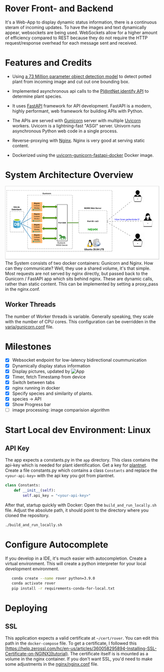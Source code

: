# Rover Front- and Backend
It's a Web-App to display dynamic status information, there is a continuous steram of incoming updates. To have the images and text dynamically appear, websockets are being used. WebSockets allow for a higher amount of efficiency compared to REST because they do not require the HTTP request/response overhead for each message sent and received.

# Features and Credits 

* Using [a 73 Million parameter object detection model](https://github.com/ultralytics/yolov5#pretrained-checkpoints) to detect potted plant from incoming image and cut out one bounding box. 

* Implemented asynchronous api calls to the [Pl@ntNet identify API](https://identify.plantnet.org/) to determine plant species. 
* It uses [FastAPI](https://fastapi.tiangolo.com/) framework for API development. FastAPI is a modern, highly performant, web framework for building APIs with Python.

* The APIs are served with [Gunicorn](https://gunicorn.org/) server with multiple [Uvicorn](https://www.uvicorn.org/) workers. Uvicorn is a lightning-fast "ASGI" server. Univorn runs asynchronous Python web code in a single process.

* Reverse-proxying with [Nginx](https://www.nginx.com). Nginx is very good at serving static content. 

* Dockerized using the [uvicorn-gunicorn-fastapi-docker](https://github.com/tiangolo/uvicorn-gunicorn-fastapi-docker) Docker image.


# System Architecture Overview
![](https://github.com/cyrillkuettel/rover/blob/main/doc/diagram/w.png)
The System consists of two docker containers: Gunicorn and Nginx. How can they communicate? Well, they use a shared volume, it's that simple. Most requests are not served by nginx directly, but passed back to the Gunicorn / FastAPI app which sits behind nginx. These are dynamic calls, rather than static content. This can be implemented by setting a proxy_pass in the nginx.conf.

## Worker Threads
The number of Worker threads is variable. Generally speaking, they scale with the number of CPU cores. This configuration can be overridden in the [varia/gunicorn.conf](gunicorn.conf) file. 

# Milestones
- [x] Websocket endpoint for low-latency bidirectional coummunication
- [x] Dynamically display status information
- [X] Display pictures, updated by ![App](https://github.com/cyrillkuettel/ecstatic-pilot)
- [x] Timer, fetch Timestamp from device
- [X] Switch between tabs
- [x] nginx running in docker
- [x] Specify species and similarity of plants.
- [x] species -> API
- [x] Show Progress bar
- [ ] image processing: image comparision algorithm

# Start Local dev Environment: Linux
## API Key
The app expects a constants.py in the `app` directory. This class contains the api-key which is needed for plant identification.
Get a key for [plantnet](https://my.plantnet.org/usage).
Create a file constants.py which contains a class `Constants` and replace the `<your-api-key>` with the api key you got from plantnet.
```python
class Constants:
    def __init__(self):
        self.api_key = "<your-api-key>"

```
After that, startup quickly with Docker:
Open the `build_and_run_locally.sh` file.
Adjust the absolute path, it should point to the directory where you cloned the repository.
 ```bash
 ./build_and_run_locally.sh
```


# Configure Autocomplete
If you develop in a IDE, it's much easier with autocompletion.
Create a virtual environment. This will create a python interpreter for your local development environment. 

```bash
   conda create --name rover python=3.9.0
   conda activate rover
   pip install -r requirements-conda-for-local.txt 
```
# Deploying
## SSL
This application expects a valid certificate at `~/cert/rover`. You can edit this path in the `docker-compose` file. To get a certificate, I followed this [https://help.zerossl.com/hc/en-us/articles/360058295894-Installing-SSL-Certificate-on-NGINX](tutorial). 
The certificate itself is is mounted as a volume in the nginx container. 
If you don't want SSL, you'd need to make some adjustments in the [nginx/nginx.conf](nginx.conf) file. 


